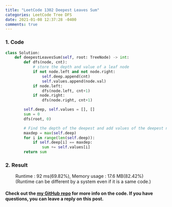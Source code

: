 ```yaml
---
title: "LeetCode 1302 Deepest Leaves Sum"
categories: LeetCode Tree DFS
date: 2021-01-08 12:37:28 -0400
comments: true
---
```


### 1. Code
```python
class Solution:
    def deepestLeavesSum(self, root: TreeNode) -> int:
        def dfs(node, cnt):
            # store the depth and value of a leaf node
            if not node.left and not node.right:
                self.deep.append(cnt)
                self.values.append(node.val)
            if node.left:
                dfs(node.left, cnt+1)
            if node.right:
                dfs(node.right, cnt+1)

        self.deep, self.values = [], []
        sum = 0
        dfs(root, 0)

        # Find the depth of the deepest and add values of the deepest nodes.
        maxdep = max(self.deep)
        for i in range(len(self.deep)):
            if self.deep[i] == maxdep:
                sum += self.values[i]
        return sum
```

### 2. Result
&nbsp;&nbsp;&nbsp;&nbsp;&nbsp;&nbsp;&nbsp;&nbsp;Runtime : 92 ms(69.82%), Memory usage : 17.6 MB(82.42%)  
&nbsp;&nbsp;&nbsp;&nbsp;&nbsp;&nbsp;&nbsp;&nbsp;(Runtime can be different by a system even if it is a same code.)

#### Check out the [my GitHub repo][hyuk-gh] for more info on the code. If you have questions, you can leave a reply on this post.
[hyuk-gh]: https://github.com/dlgur1994/StudyAlgorithms
